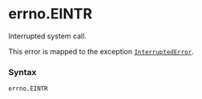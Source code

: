 # errno.EINTR

Interrupted system call.

This error is mapped to the exception [`InterruptedError`](../../exceptions/InterruptedError.md).

### Syntax

```python
errno.EINTR
```

